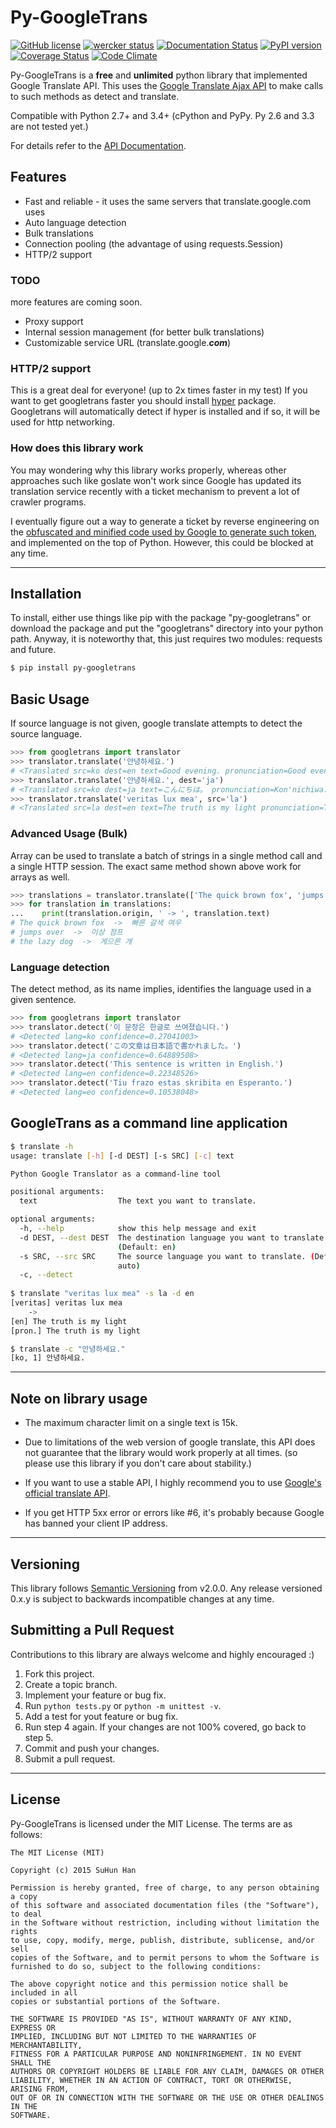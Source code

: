 # Py-GoogleTrans

[![GitHub license](https://img.shields.io/github/license/mashape/apistatus.svg)](http://opensource.org/licenses/MIT)
[![wercker status](https://app.wercker.com/status/b888422b2e335c431f9a10bd8b2768cd/s "wercker status")](https://app.wercker.com/project/bykey/b888422b2e335c431f9a10bd8b2768cd)
[![Documentation Status](https://readthedocs.org/projects/py-googletrans/badge/?version=latest)](https://readthedocs.org/projects/py-googletrans/?badge=latest)
[![PyPI version](https://badge.fury.io/py/py-googletrans.svg)](http://badge.fury.io/py/py-googletrans)
[![Coverage Status](https://coveralls.io/repos/ssut/py-googletrans/badge.svg)](https://coveralls.io/r/ssut/py-googletrans)
[![Code Climate](https://codeclimate.com/github/ssut/py-googletrans/badges/gpa.svg)](https://codeclimate.com/github/ssut/py-googletrans)

Py-GoogleTrans is a **free** and **unlimited** python library that implemented Google Translate API. This uses the [Google Translate Ajax API](https://translate.google.com) to make calls to such methods as detect and translate.

Compatible with Python 2.7+ and 3.4+ (cPython and PyPy. Py 2.6 and 3.3 are not tested yet.)

For details refer to the [API Documentation](https://py-googletrans.readthedocs.org/en/latest/googletrans.html).

## Features

- Fast and reliable - it uses the same servers that translate.google.com uses
- Auto language detection
- Bulk translations
- Connection pooling (the advantage of using requests.Session)
- HTTP/2 support

### TODO

more features are coming soon.

- Proxy support
- Internal session management (for better bulk translations)
- Customizable service URL (translate.google.***com***)

### HTTP/2 support

This is a great deal for everyone! (up to 2x times faster in my test) If you want to get googletrans faster you should install [hyper](https://github.com/Lukasa/hyper) package. Googletrans will automatically detect if hyper is installed and if so, it will be used for http networking.

### How does this library work

You may wondering why this library works properly, whereas other approaches such like goslate won't work since Google has updated its translation service recently with a ticket mechanism to prevent a lot of crawler programs.

I eventually figure out a way to generate a ticket by reverse engineering on the [obfuscated and minified code used by Google to generate such token](https://translate.google.com/translate/releases/twsfe_w_20170306_RC00/r/js/desktop_module_main.js), and implemented on the top of Python. However, this could be blocked at any time.

---

## Installation

To install, either use things like pip with the package "py-googletrans" or download the package and put the "googletrans" directory into your python path. Anyway, it is noteworthy that, this just requires two modules: requests and future.

```bash
$ pip install py-googletrans
```

## Basic Usage

If source language is not given, google translate attempts to detect the source language.

```python
>>> from googletrans import translator
>>> translator.translate('안녕하세요.')
# <Translated src=ko dest=en text=Good evening. pronunciation=Good evening.>
>>> translator.translate('안녕하세요.', dest='ja')
# <Translated src=ko dest=ja text=こんにちは。 pronunciation=Kon'nichiwa.>
>>> translator.translate('veritas lux mea', src='la')
# <Translated src=la dest=en text=The truth is my light pronunciation=The truth is my light>
```

### Advanced Usage (Bulk)

Array can be used to translate a batch of strings in a single method call and a single HTTP session. The exact same method shown above work for arrays as well.

```python
>>> translations = translator.translate(['The quick brown fox', 'jumps over', 'the lazy dog'], dest='ko')
>>> for translation in translations:
...    print(translation.origin, ' -> ', translation.text)
# The quick brown fox  ->  빠른 갈색 여우
# jumps over  ->  이상 점프
# the lazy dog  ->  게으른 개
```

### Language detection

The detect method, as its name implies, identifies the language used in a given sentence.

```python
>>> from googletrans import translator
>>> translator.detect('이 문장은 한글로 쓰여졌습니다.')
# <Detected lang=ko confidence=0.27041003>
>>> translator.detect('この文章は日本語で書かれました。')
# <Detected lang=ja confidence=0.64889508>
>>> translator.detect('This sentence is written in English.')
# <Detected lang=en confidence=0.22348526>
>>> translator.detect('Tiu frazo estas skribita en Esperanto.')
# <Detected lang=eo confidence=0.10538048>
```

## GoogleTrans as a command line application

```bash
$ translate -h
usage: translate [-h] [-d DEST] [-s SRC] [-c] text

Python Google Translator as a command-line tool

positional arguments:
  text                  The text you want to translate.

optional arguments:
  -h, --help            show this help message and exit
  -d DEST, --dest DEST  The destination language you want to translate.
                        (Default: en)
  -s SRC, --src SRC     The source language you want to translate. (Default:
                        auto)
  -c, --detect
  
$ translate "veritas lux mea" -s la -d en
[veritas] veritas lux mea
    ->
[en] The truth is my light
[pron.] The truth is my light

$ translate -c "안녕하세요."
[ko, 1] 안녕하세요.
```

---

## Note on library usage

- The maximum character limit on a single text is 15k.

- Due to limitations of the web version of google translate, this API does not guarantee that the library would work properly at all times. (so please use this library if you don't care about stability.)

- If you want to use a stable API, I highly recommend you to use [Google's official translate API](https://cloud.google.com/translate/docs).

- If you get HTTP 5xx error or errors like #6, it's probably because Google has banned your client IP address.

---

## Versioning

This library follows [Semantic Versioning](http://semver.org/) from v2.0.0. Any release versioned 0.x.y is subject to backwards incompatible changes at any time.

## Submitting a Pull Request

Contributions to this library are always welcome and highly encouraged :)

1. Fork this project.
2. Create a topic branch.
3. Implement your feature or bug fix.
4. Run `python tests.py` or `python -m unittest -v`.
5. Add a test for yout feature or bug fix.
6. Run step 4 again. If your changes are not 100% covered, go back to step 5.
7. Commit and push your changes.
8. Submit a pull request.

---

## License

Py-GoogleTrans is licensed under the MIT License. The terms are as follows:

```
The MIT License (MIT)

Copyright (c) 2015 SuHun Han

Permission is hereby granted, free of charge, to any person obtaining a copy
of this software and associated documentation files (the "Software"), to deal
in the Software without restriction, including without limitation the rights
to use, copy, modify, merge, publish, distribute, sublicense, and/or sell
copies of the Software, and to permit persons to whom the Software is
furnished to do so, subject to the following conditions:

The above copyright notice and this permission notice shall be included in all
copies or substantial portions of the Software.

THE SOFTWARE IS PROVIDED "AS IS", WITHOUT WARRANTY OF ANY KIND, EXPRESS OR
IMPLIED, INCLUDING BUT NOT LIMITED TO THE WARRANTIES OF MERCHANTABILITY,
FITNESS FOR A PARTICULAR PURPOSE AND NONINFRINGEMENT. IN NO EVENT SHALL THE
AUTHORS OR COPYRIGHT HOLDERS BE LIABLE FOR ANY CLAIM, DAMAGES OR OTHER
LIABILITY, WHETHER IN AN ACTION OF CONTRACT, TORT OR OTHERWISE, ARISING FROM,
OUT OF OR IN CONNECTION WITH THE SOFTWARE OR THE USE OR OTHER DEALINGS IN THE
SOFTWARE.
```
